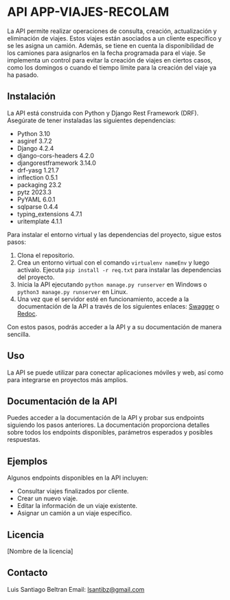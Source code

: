 # API APP-VIAJES-RECOLAM

La API permite realizar operaciones de consulta, creación, actualización y eliminación de viajes. Estos viajes están asociados a un cliente específico y se les asigna un camión. Además, se tiene en cuenta la disponibilidad de los camiones para asignarlos en la fecha programada para el viaje. Se implementa un control para evitar la creación de viajes en ciertos casos, como los domingos o cuando el tiempo límite para la creación del viaje ya ha pasado.

## Instalación

La API está construida con Python y Django Rest Framework (DRF). Asegúrate de tener instaladas las siguientes dependencias:

- Python 3.10
- asgiref 3.7.2
- Django 4.2.4
- django-cors-headers 4.2.0
- djangorestframework 3.14.0
- drf-yasg 1.21.7
- inflection 0.5.1
- packaging 23.2
- pytz 2023.3
- PyYAML 6.0.1
- sqlparse 0.4.4
- typing_extensions 4.7.1
- uritemplate 4.1.1

Para instalar el entorno virtual y las dependencias del proyecto, sigue estos pasos:

1. Clona el repositorio.
2. Crea un entorno virtual con el comando `virtualenv nameEnv` y luego actívalo. Ejecuta `pip install -r req.txt` para instalar las dependencias del proyecto.
3. Inicia la API ejecutando `python manage.py runserver` en Windows o `python3 manage.py runserver` en Linux.
4. Una vez que el servidor esté en funcionamiento, accede a la documentación de la API a través de los siguientes enlaces: [Swagger](http://127.0.0.1:8000/swagger/) o [Redoc](http://127.0.0.1:8000/redoc/).

Con estos pasos, podrás acceder a la API y a su documentación de manera sencilla.

## Uso

La API se puede utilizar para conectar aplicaciones móviles y web, así como para integrarse en proyectos más amplios.

## Documentación de la API

Puedes acceder a la documentación de la API y probar sus endpoints siguiendo los pasos anteriores. La documentación proporciona detalles sobre todos los endpoints disponibles, parámetros esperados y posibles respuestas.

## Ejemplos

Algunos endpoints disponibles en la API incluyen:

- Consultar viajes finalizados por cliente.
- Crear un nuevo viaje.
- Editar la información de un viaje existente.
- Asignar un camión a un viaje específico.

## Licencia

[Nombre de la licencia]

## Contacto

Luis Santiago Beltran
Email: lsantibz@gmail.com

